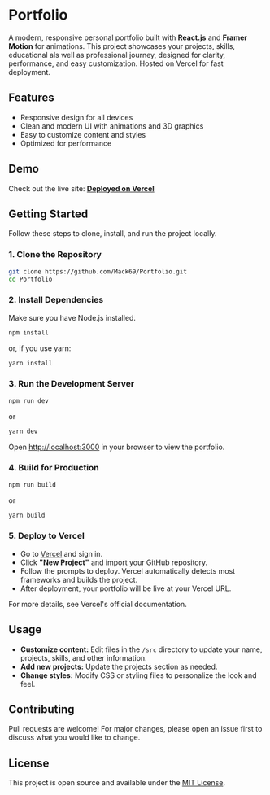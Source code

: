 # Portfolio

A modern, responsive personal portfolio built with **React.js** and **Framer Motion** for animations. This project showcases your projects, skills, educational als well as professional journey, designed for clarity, performance, and easy customization. Hosted on Vercel for fast deployment.

## Features

- Responsive design for all devices
- Clean and modern UI with animations and 3D graphics
- Easy to customize content and styles
- Optimized for performance

## Demo

Check out the live site: **[Deployed on Vercel](https://mack-portfolio-azure.vercel.app/)**

## Getting Started

Follow these steps to clone, install, and run the project locally.

### 1. Clone the Repository

```bash
git clone https://github.com/Mack69/Portfolio.git
cd Portfolio
```

### 2. Install Dependencies

Make sure you have Node.js installed.

```bash
npm install
```
or, if you use yarn:
```bash
yarn install
```

### 3. Run the Development Server

```bash
npm run dev
```
or
```bash
yarn dev
```

Open [http://localhost:3000](http://localhost:3000) in your browser to view the portfolio.

### 4. Build for Production

```bash
npm run build
```
or
```bash
yarn build
```

### 5. Deploy to Vercel

- Go to [Vercel](https://vercel.com/) and sign in.
- Click **"New Project"** and import your GitHub repository.
- Follow the prompts to deploy. Vercel automatically detects most frameworks and builds the project.
- After deployment, your portfolio will be live at your Vercel URL.

For more details, see Vercel's official documentation.

## Usage

- **Customize content:** Edit files in the `/src` directory to update your name, projects, skills, and other information.
- **Add new projects:** Update the projects section as needed.
- **Change styles:** Modify CSS or styling files to personalize the look and feel.

## Contributing

Pull requests are welcome! For major changes, please open an issue first to discuss what you would like to change.

## License

This project is open source and available under the [MIT License](LICENSE).
